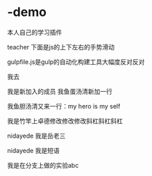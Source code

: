# -demo

本人自己的学习插件

teacher 下面是js的上下左右的手势滑动

gulpfile.js是gulp的自动化构建工具大幅度反对反对

我去

我是新加入的成员
我鱼蛋汤清新加一行

我鱼胆汤清又来一行：my hero is my self


我是竹竿上卓德修改修改修改斜杠斜杠斜杠

nidayede 我是岳老三

nidayede 我是短语



我是在分支上做的实验abc





